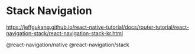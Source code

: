 # Stack Navigation

https://jeffgukang.github.io/react-native-tutorial/docs/router-tutorial/react-navigation-stack/react-navigation-stack-kr.html

@react-navigation/native
@react-navigation/stack
